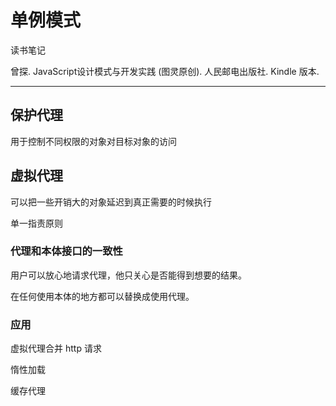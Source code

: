 # 单例模式

读书笔记

曾探. JavaScript设计模式与开发实践 (图灵原创). 人民邮电出版社. Kindle 版本. 

---

## 保护代理

用于控制不同权限的对象对目标对象的访问

## 虚拟代理

可以把一些开销大的对象延迟到真正需要的时候执行

单一指责原则

### 代理和本体接口的一致性

用户可以放心地请求代理，他只关心是否能得到想要的结果。

在任何使用本体的地方都可以替换成使用代理。

### 应用

虚拟代理合并 http 请求

惰性加载

缓存代理

